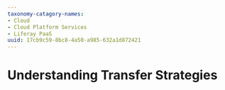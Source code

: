 ```yaml
---
taxonomy-catagory-names:
- Cloud
- Cloud Platform Services
- Liferay PaaS
uuid: 17cb9c59-8bc8-4a50-a985-632a1d872421
---
```


# Understanding Transfer Strategies